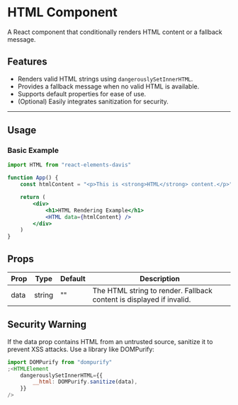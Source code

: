 # HTML Component

A React component that conditionally renders HTML content or a fallback message.

## Features

-   Renders valid HTML strings using `dangerouslySetInnerHTML`.
-   Provides a fallback message when no valid HTML is available.
-   Supports default properties for ease of use.
-   (Optional) Easily integrates sanitization for security.

---

## Usage

### Basic Example

```jsx
import HTML from "react-elements-davis"

function App() {
    const htmlContent = "<p>This is <strong>HTML</strong> content.</p>"

    return (
        <div>
            <h1>HTML Rendering Example</h1>
            <HTML data={htmlContent} />
        </div>
    )
}
```

## Props

| Prop | Type   | Default | Description                                                          |
| ---- | ------ | ------- | -------------------------------------------------------------------- |
| data | string | ""      | The HTML string to render. Fallback content is displayed if invalid. |

## Security Warning

If the data prop contains HTML from an untrusted source, sanitize it to prevent XSS attacks. Use a library like DOMPurify:

```jsx
import DOMPurify from "dompurify"
;<HTMLElement
    dangerouslySetInnerHTML={{
        __html: DOMPurify.sanitize(data),
    }}
/>
```
